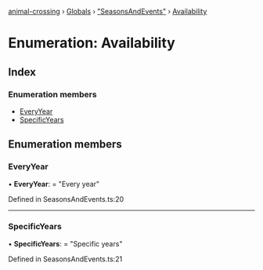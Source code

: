 [animal-crossing](../README.md) › [Globals](../globals.md) › ["SeasonsAndEvents"](../modules/_seasonsandevents_.md) › [Availability](_seasonsandevents_.availability.md)

# Enumeration: Availability

## Index

### Enumeration members

* [EveryYear](_seasonsandevents_.availability.md#everyyear)
* [SpecificYears](_seasonsandevents_.availability.md#specificyears)

## Enumeration members

###  EveryYear

• **EveryYear**: = "Every year"

Defined in SeasonsAndEvents.ts:20

___

###  SpecificYears

• **SpecificYears**: = "Specific years"

Defined in SeasonsAndEvents.ts:21
